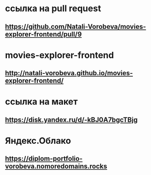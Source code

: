 # ссылка на pull request
## https://github.com/Natali-Vorobeva/movies-explorer-frontend/pull/9


# movies-explorer-frontend
## http://natali-vorobeva.github.io/movies-explorer-frontend/


# ссылка на макет
## https://disk.yandex.ru/d/-kBJ0A7bgcTBjg

# Яндекс.Облако
## https://diplom-portfolio-vorobeva.nomoredomains.rocks
